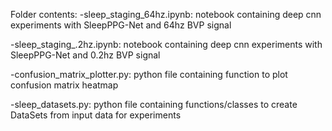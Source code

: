 Folder contents: 
-sleep_staging_64hz.ipynb: notebook containing deep cnn experiments with SleepPPG-Net and 64hz BVP signal

-sleep_staging_.2hz.ipynb: notebook containing deep cnn experiments with SleepPPG-Net and 0.2hz BVP signal 

-confusion_matrix_plotter.py: python file containing function to plot confusion matrix heatmap

-sleep_datasets.py: python file containing functions/classes to create DataSets from input data for experiments

